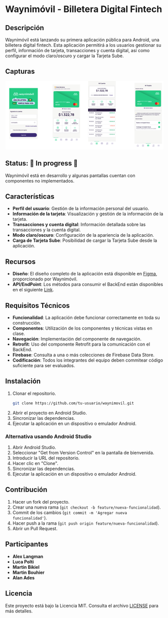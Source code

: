 # Waynimóvil - Billetera Digital Fintech

## Descripción

Waynimóvil está lanzando su primera aplicación pública para Android, una billetera digital fintech. Esta aplicación permitirá a los usuarios gestionar su perfil, información de tarjeta, transacciones y cuenta digital, así como configurar el modo claro/oscuro y cargar la Tarjeta Sube.

## Capturas

![Captura 1](screenshoot-app.jpg)

## Status: 🚧 In progress 🚧
Waynimóvil está en desarrollo y algunas pantallas cuentan con componentes no implementados.

## Características

- **Perfil del usuario**: Gestión de la información personal del usuario.
- **Información de la tarjeta**: Visualización y gestión de la información de la tarjeta.
- **Transacciones y cuenta digital**: Información detallada sobre las transacciones y la cuenta digital.
- **Modo claro/oscuro**: Configuración de la apariencia de la aplicación.
- **Carga de Tarjeta Sube**: Posibilidad de cargar la Tarjeta Sube desde la aplicación.

## Recursos

- **Diseño**: El diseño completo de la aplicación está disponible en [Figma](https://www.figma.com/design/mrBVgAVorDpdiLHgOwbLdX/Parcial-2024-Q2-(A)?node-id=362-0&t=qq7igZT0lhh1Yd6J-1), proporcionado por Waynimóvil.
- **API/EndPoint**: Los métodos para consumir el BackEnd están disponibles en el siguiente [Link](https://fakestoreapi.com/).

## Requisitos Técnicos

- **Funcionalidad**: La aplicación debe funcionar correctamente en toda su construcción.
- **Componentes**: Utilización de los componentes y técnicas vistas en clase.
- **Navegación**: Implementación del componente de navegación.
- **Retrofit**: Uso del componente Retrofit para la comunicación con el BackEnd.
- **Firebase**: Consulta a una o más colecciones de Firebase Data Store.
- **Codificación**: Todos los integrantes del equipo deben commitear código suficiente para ser evaluados.

## Instalación

1. Clonar el repositorio.
    ```bash
    git clone https://github.com/tu-usuario/waynimovil.git
    ```
2. Abrir el proyecto en Android Studio.
3. Sincronizar las dependencias.
4. Ejecutar la aplicación en un dispositivo o emulador Android.

### Alternativa usando Android Studio

1. Abrir Android Studio.
2. Seleccionar "Get from Version Control" en la pantalla de bienvenida.
3. Introducir la URL del repositorio.
4. Hacer clic en "Clone".
5. Sincronizar las dependencias.
6. Ejecutar la aplicación en un dispositivo o emulador Android.

## Contribución

1. Hacer un fork del proyecto.
2. Crear una nueva rama (`git checkout -b feature/nueva-funcionalidad`).
3. Commit de los cambios (`git commit -m 'Agregar nueva funcionalidad'`).
4. Hacer push a la rama (`git push origin feature/nueva-funcionalidad`).
5. Abrir un Pull Request.

## Participantes

- **Alex Langman**
- **Luca Polti**
- **Martin Bikiel**
- **Martin Bouhier**
- **Alan Ades**

## Licencia

Este proyecto está bajo la Licencia MIT. Consulta el archivo [LICENSE](LICENSE) para más detalles.
